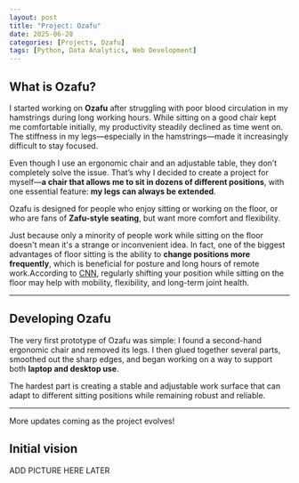 ```yaml
---
layout: post
title: "Project: Ozafu"
date: 2025-06-28
categories: [Projects, Ozafu]
tags: [Python, Data Analytics, Web Development]
---
```


## What is Ozafu?

I started working on **Ozafu** after struggling with poor blood circulation in my hamstrings during long working hours. While sitting on a good chair kept me comfortable initially, my productivity steadily declined as time went on. The stiffness in my legs—especially in the hamstrings—made it increasingly difficult to stay focused.


Even though I use an ergonomic chair and an adjustable table, they don’t completely solve the issue. That’s why I decided to create a project for myself—**a chair that allows me to sit in dozens of different positions**, with one essential feature: **my legs can always be extended**.

Ozafu is designed for people who enjoy sitting or working on the floor, or who are fans of **Zafu-style seating**, but want more comfort and flexibility.

Just because only a minority of people work while sitting on the floor doesn't mean it's a strange or inconvenient idea. In fact, one of the biggest advantages of floor sitting is the ability to **change positions more frequently**, which is beneficial for posture and long hours of remote work.According to [CNN](https://edition.cnn.com/2020/07/29/health/floor-sitting-benefits-wellness-partner/index.html), regularly shifting your position while sitting on the floor may help with mobility, flexibility, and long-term joint health.

---

## Developing Ozafu

The very first prototype of Ozafu was simple: I found a second-hand ergonomic chair and removed its legs. I then glued together several parts, smoothed out the sharp edges, and began working on a way to support both **laptop and desktop use**.

The hardest part is creating a stable and adjustable work surface that can adapt to different sitting positions while remaining robust and reliable.

---

More updates coming as the project evolves!

## Initial vision 

ADD PICTURE HERE LATER


